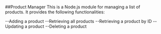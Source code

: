 ##Product Manager
This is a Node.js module for managing a list of products. It provides the following functionalities:

--Adding a product
--Retrieving all products
--Retrieving a product by ID
--Updating a product
--Deleting a product
